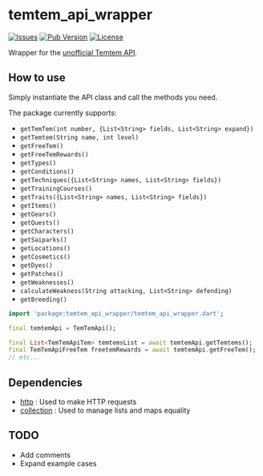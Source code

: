 # temtem_api_wrapper

[![Issues](https://img.shields.io/github/issues/TesteurManiak/temtem_api_wrapper)](https://github.com/TesteurManiak/temtem_api_wrapper/issues)
[![Pub Version](https://img.shields.io/pub/v/temtem_api_wrapper?color=blue&logo=dart)](https://pub.dev/packages/temtem_api_wrapper)
[![License](https://img.shields.io/github/license/TesteurManiak/temtem_api_wrapper)]()

Wrapper for the [unofficial Temtem API](https://temtem-api.mael.tech/).

## How to use

Simply instantiate the API class and call the methods you need.

The package currently supports:
* `getTemTem(int number, {List<String> fields, List<String> expand})`
* `getTemtem(String name, int level)`
* `getFreeTem()`
* `getFreeTemRewards()`
* `getTypes()`
* `getConditions()`
* `getTechniques({List<String> names, List<String> fields})`
* `getTrainingCourses()`
* `getTraits({List<String> names, List<String> fields})`
* `getItems()`
* `getGears()`
* `getQuests()`
* `getCharacters()`
* `getSaiparks()`
* `getLocations()`
* `getCosmetics()`
* `getDyes()`
* `getPatches()`
* `getWeaknesses()`
* `calculateWeakness(String attacking, List<String> defending)`
* `getBreeding()`

```dart
import 'package:temtem_api_wrapper/temtem_api_wrapper.dart';

final temtemApi = TemTemApi();

final List<TemTemApiTem> temtemsList = await temtemApi.getTemtems();
final TemTemApiFreeTem freetemRewards = await temtemApi.getFreeTem();
// etc...
```

## Dependencies

* [http](https://pub.dev/packages/http) : Used to make HTTP requests
* [collection](https://pub.dev/packages/collection) : Used to manage lists and maps equality

## TODO

* Add comments
* Expand example cases
